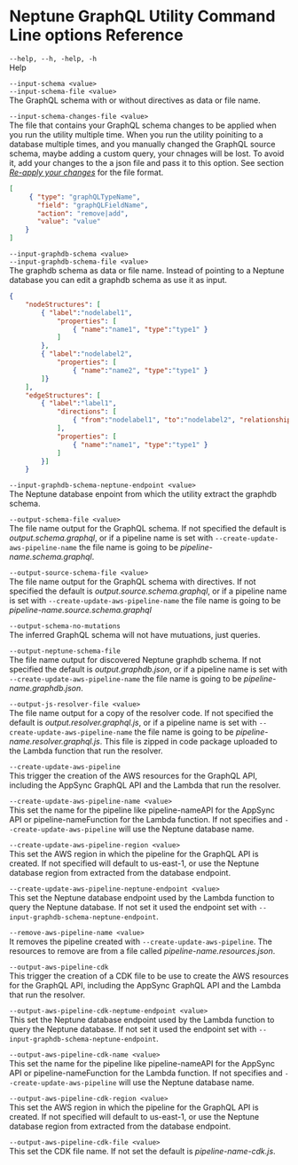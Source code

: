 # Neptune GraphQL Utility Command Line options Reference


`--help, --h, -help, -h`
<br>
Help

`--input-schema <value>`<br>
`--input-schema-file <value>`
<br>
The GraphQL schema with or without directives as data or file name.

`--input-schema-changes-file <value>`
<br>
The file that contains your GraphQL schema changes to be applied when you run the utility multiple time. When you run the utility poiniting to a database multiple times, and you manually changed the GraphQL source schema, maybe adding a custom query, your chnages will be lost. To avoid it, add your changes to the a json file and pass it to this option. See section [*Re-apply your changes*](#re-apply-your-changes-with---input-schema-changes-file) for the file format.

```json
[
     { "type": "graphQLTypeName",
       "field": "graphQLFieldName",
       "action": "remove|add",
       "value": "value"
    }
]
```

`--input-graphdb-schema <value>`<br>
`--input-graphdb-schema-file <value>`
<br>
The graphdb schema as data or file name. Instead of pointing to a Neptune database you can edit a graphdb schema as use it as input.

```json
{
    "nodeStructures": [
        { "label":"nodelabel1",
            "properties": [
                { "name":"name1", "type":"type1" }
            ]
        },
        { "label":"nodelabel2",
            "properties": [
                { "name":"name2", "type":"type1" }
        ]}
    ],
    "edgeStructures": [
        { "label":"label1",
            "directions": [
                { "from":"nodelabel1", "to":"nodelabel2", "relationship":"ONE-ONE|ONE-MANY|MANY-MANY"  }
            ],
            "properties": [
                { "name":"name1", "type":"type1" }
            ]
        }]
    }
```

`--input-graphdb-schema-neptune-endpoint <value>`
<br>
The Neptune database enpoint from which the utility extract the graphdb schema.

`--output-schema-file <value>`
<br>
The file name output for the GraphQL schema. If not specified the default is *output.schema.graphql*, or if a pipeline name is set with `--create-update-aws-pipeline-name` the file name is going to be *pipeline-name.schema.graphql*. 

`--output-source-schema-file <value>`
<br>
The file name output for the GraphQL schema with directives. If not specified the default is *output.source.schema.graphql*, or if a pipeline name is set with `--create-update-aws-pipeline-name` the file name is going to be *pipeline-name.source.schema.graphql*

`--output-schema-no-mutations`
<br>
The inferred GraphQL schema will not have mutuations, just queries.

`--output-neptune-schema-file`
<br>
The file name output for discovered Neptune graphdb schema. If not specified the default is *output.graphdb.json*, or if a pipeline name is set with `--create-update-aws-pipeline-name` the file name is going to be *pipeline-name.graphdb.json*. 

`--output-js-resolver-file <value>`
<br>
The file name output for a copy of the resolver code. If not specified the default is *output.resolver.graphql.js*, or if a pipeline name is set with `--create-update-aws-pipeline-name` the file name is going to be *pipeline-name.resolver.graphql.js*. This file is zipped in code package uploaded to the Lambda function that run the resolver.

`--create-update-aws-pipeline`
<br>
This trigger the creation of the AWS resources for the GraphQL API, including the AppSync GraphQL API and the Lambda that run the resolver.

`--create-update-aws-pipeline-name <value>`
<br>
This set the name for the pipeline like pipeline-nameAPI for the AppSync API or pipeline-nameFunction for the Lambda function. If not specifies and `--create-update-aws-pipeline` will use the Neptune database name.

`--create-update-aws-pipeline-region <value>`
<br>
This set the AWS region in which the pipeline for the GraphQL API is created. If not specified will default to us-east-1, or use the Neptune database region from extracted from the database endpoint.

`--create-update-aws-pipeline-neptune-endpoint <value>`
<br>
This set the Neptune database endpoint used by the Lambda function to query the Neptune database. If not set it used the endpoint set with `--input-graphdb-schema-neptune-endpoint`.

`--remove-aws-pipeline-name <value>`
<br>
It removes the pipeline created with `--create-update-aws-pipeline`. The resources to remove are from a file called *pipeline-name.resources.json*.

`--output-aws-pipeline-cdk`
<br>
This trigger the creation of a CDK file to be use to create the AWS resources for the GraphQL API, including the AppSync GraphQL API and the Lambda that run the resolver.

`--output-aws-pipeline-cdk-neptume-endpoint <value>`
<br>
This set the Neptune database endpoint used by the Lambda function to query the Neptune database. If not set it used the endpoint set with `--input-graphdb-schema-neptune-endpoint`.

`--output-aws-pipeline-cdk-name <value>`
<br>
This set the name for the pipeline like pipeline-nameAPI for the AppSync API or pipeline-nameFunction for the Lambda function. If not specifies and `--create-update-aws-pipeline` will use the Neptune database name.

`--output-aws-pipeline-cdk-region <value>`
<br>
This set the AWS region in which the pipeline for the GraphQL API is created. If not specified will default to us-east-1, or use the Neptune database region from extracted from the database endpoint.

`--output-aws-pipeline-cdk-file <value>`
<br>
This set the CDK file name. If not set the default is *pipeline-name-cdk.js*.

